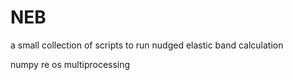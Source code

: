 # NEB
 a small collection of scripts to run nudged elastic band calculation

numpy
re
os
multiprocessing
